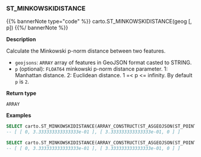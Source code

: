 ### ST_MINKOWSKIDISTANCE

{{% bannerNote type="code" %}}
carto.ST_MINKOWSKIDISTANCE(geog [, p])
{{%/ bannerNote %}}

**Description**

Calculate the Minkowski p-norm distance between two features.

* `geojsons`: `ARRAY` array of features in GeoJSON format casted to STRING.
* `p` (optional): `FLOAT64` minkowski p-norm distance parameter. 1: Manhattan distance. 2: Euclidean distance. 1 =< p <= infinity. By default `p` is `2`.

**Return type**

`ARRAY`

**Examples**

``` sql
SELECT carto.ST_MINKOWSKIDISTANCE(ARRAY_CONSTRUCT(ST_ASGEOJSON(ST_POINT(10,10))::STRING, ST_ASGEOJSON(ST_POINT(13,10))::STRING));
-- [ [ 0, 3.333333333333333e-01 ], [ 3.333333333333333e-01, 0 ] ]
```

``` sql
SELECT carto.ST_MINKOWSKIDISTANCE(ARRAY_CONSTRUCT(ST_ASGEOJSON(ST_POINT(10,10))::STRING, ST_ASGEOJSON(ST_POINT(13,10))::STRING), 2);
-- [ [ 0, 3.333333333333333e-01 ], [ 3.333333333333333e-01, 0 ] ]
```

